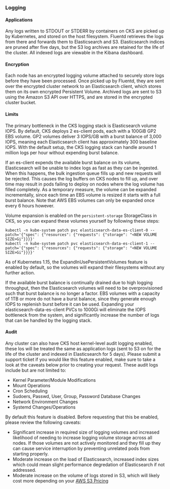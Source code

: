 ### Logging

#### Applications
Any logs written to STDOUT or STDERR by containers on CKS are picked up by Kubernetes, and stored on the host filesystem. Fluentd retrieves the logs from there and forwards them to Elasticsearch and S3. Elasticsearch indices are pruned after five days, but the S3 log archives are retained for the life of the cluster. All indexed logs are viewable in the Kibana dashboard.

#### Encryption
Each node has an encrypted logging volume attached to securely store logs before they have been processed. Once picked up by Fluentd, they are sent over the encrypted cluster network to an Elasticsearch client, which stores them on its own encrypted Persistent Volume. Archived logs are sent to S3 using the Amazon S3 API over HTTPS, and are stored in the encrypted cluster bucket.

#### Limits
The primary bottleneck in the CKS logging stack is Elasticsearch volume IOPS. By default, CKS deploys 2 es-client pods, each with a 100GiB GP2 EBS volume. GP2 volumes deliver 3 IOPS/GB with a burst balance of 3,000 IOPS, meaning each Elasticsearch client has approximately 300 baseline IOPS. With the default setup, the CKS logging stack can handle around 1 million logs per hour without expending burst balance.

If an es-client expends the available burst balance on its volume, Elasticsearch will be unable to index logs as fast as they can be ingested. When this happens, the bulk ingestion queue fills up and new requests will be rejected. This causes the log buffers on CKS nodes to fill up, and over time may result in pods failing to deploy on nodes where the log volume has filled completely. As a temporary measure, the volume can be expanded incrementally, since each time an EBS volume is resized it starts with a full burst balance. Note that AWS EBS volumes can only be expanded once every 6 hours however.

Volume expansion is enabled on the `persistent-storage` StorageClass in CKS, so you can expand these volumes yourself by following these steps:

```
kubectl -n kube-system patch pvc elasticsearch-data-es-client-0 --patch='{"spec": {"resources": {"requests": {"storage": "<NEW VOLUME SIZE>Gi"}}}}'
kubectl -n kube-system patch pvc elasticsearch-data-es-client-1 --patch='{"spec": {"resources": {"requests": {"storage": "<NEW VOLUME SIZE>Gi"}}}}'
```

As of Kubernetes 1.15, the ExpandInUsePersistentVolumes feature is enabled by default, so the volumes will expand their filesystems without any further action.

If the available burst balance is continually drained due to high logging throughput, then the Elasticsearch volumes will need to be overprovisioned such that burst balance is no longer a factor. EBS volumes with a capacity of 1TB or more do not have a burst balance, since they generate enough IOPS to replenish burst before it can be used. Expanding your elasticsearch-data-es-client PVCs to 1000Gi will eliminate the IOPS bottleneck from the system, and significantly increase the number of logs that can be handled by the logging stack.

#### Audit 
Any cluster can also have CKS host kernel-level audit logging enabled, these los will be treated the same as application logs (sent to S3 on for the life of the cluster and indexed in Elasticsearch for 5 days). Please submit a support ticket if you would like this feature enabled, make sure to take a look at the caveats below prior to creating your request. These audit logs include but are not limited to:
* Kernel Parameter/Module Modifications
* Mount Operations
* Cron Scheduling
* Sudoers, Passwd, User, Group, Password Database Changes
* Network Environment Changes
* Systemd Changes/Operations

By default this feature is disabled. Before requesting that this be enabled, please review the following caveats:
* Significant increase in required size of logging volumes and increased likelihood of needing to increase logging volume storage across all nodes. If those volumes are not actively monitored and they fill up they can cause service interruption by preventing unrelated pods from starting properly.
* Moderate increase on the load of Elasticsearch, increased index sizes which could mean slight performance degredation of Elasticsearch if not addressed.
* Moderate increase on the volume of logs stored in S3, which will likely cost more depending on your [AWS S3 Pricing](https://aws.amazon.com/s3/pricing/)
